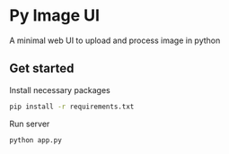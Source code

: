 # Py Image UI

A minimal web UI to upload and process image in python

## Get started

Install necessary packages
```sh
pip install -r requirements.txt
```

Run server
```sh
python app.py
```